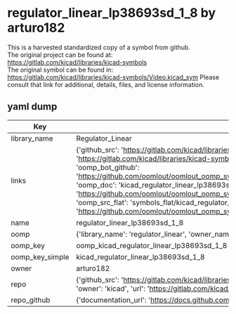 # regulator_linear_lp38693sd_1_8 by arturo182  
This is a harvested standardized copy of a symbol from github.  
The original project can be found at:  
https://gitlab.com/kicad/libraries/kicad-symbols  
The original symbol can be found in:
https://gitlab.com/kicad/libraries/kicad-symbols/Video.kicad_sym
Please consult that link for additional, details, files, and license information.  
## yaml dump  
| Key | Value |  
| --- | --- |  
| library_name | Regulator_Linear |  
| links | {'github_src': 'https://gitlab.com/kicad/libraries/kicad-symbols/Video.kicad_sym', 'github_src_repo': 'https://gitlab.com/kicad/libraries/kicad-symbols', 'oomp_bot': 'kicad_regulator_linear_lp38693sd_1_8/working', 'oomp_bot_github': 'https://github.com/oomlout/oomlout_oomp_symbol_bot/tree/main/kicad_regulator_linear_lp38693sd_1_8/working', 'oomp_doc': 'kicad_regulator_linear_lp38693sd_1_8/working', 'oomp_doc_github': 'https://github.com/oomlout/oomlout_oomp_symbol_doc/tree/main/kicad_regulator_linear_lp38693sd_1_8/working', 'oomp_src_flat': 'symbols_flat/kicad_regulator_linear_lp38693sd_1_8/working', 'oomp_src_flat_github': 'https://github.com/oomlout/oomlout_oomp_symbol_src/tree/main/kicad_regulator_linear_lp38693sd_1_8/working'} |  
| name | regulator_linear_lp38693sd_1_8 |  
| oomp | {'library_name': 'regulator_linear', 'owner_name': 'kicad', 'symbol_name': 'regulator_linear_lp38693sd_1_8'} |  
| oomp_key | oomp_kicad_regulator_linear_lp38693sd_1_8 |  
| oomp_key_simple | kicad_regulator_linear_lp38693sd_1_8 |  
| owner | arturo182 |  
| repo | {'github_src': 'https://gitlab.com/kicad/libraries/kicad-symbols/Video.kicad_sym', 'name': 'libraries/kicad-symbols', 'owner': 'kicad', 'url': 'https://gitlab.com/kicad/libraries/kicad-symbols'} |  
| repo_github | {'documentation_url': 'https://docs.github.com/rest/repos/repos#get-a-repository', 'message': 'Not Found'} |  

